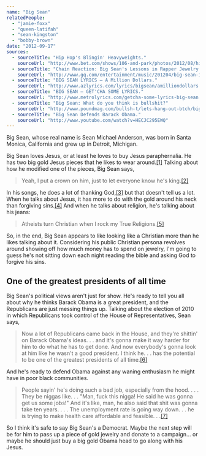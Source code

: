 ```yaml
---
name: "Big Sean"
relatedPeople:
  - "jamie-foxx"
  - "queen-latifah"
  - "sean-kingston"
  - "bobby-brown"
date: "2012-09-17"
sources:
  - sourceTitle: "Hip Hop's Blingin' Heavyweights."
    sourceUrl: "http://www.bet.com/shows/106-and-park/photos/2012/08/hip-hop-s-blingin-heavyweights.html#!022912-shows-106-park-bling-big-sean"
  - sourceTitle: "Chain Reaction: Big Sean's Lessons in Rapper Jewelry."
    sourceUrl: "http://www.gq.com/entertainment/music/201204/big-sean-interview-rapper-chains-jewelry-kanye-west-finally-famous"
  - sourceTitle: "BIG SEAN LYRICS – A Million Dollars."
    sourceUrl: "http://www.azlyrics.com/lyrics/bigsean/amilliondollars.html"
  - sourceTitle: "BIG SEAN – GET'CHA SOME LYRICS."
    sourceUrl: "http://www.metrolyrics.com/getcha-some-lyrics-big-sean.html"
  - sourceTitle: "Big Sean: What do you think is bullshit?"
    sourceUrl: "http://www.poundmag.com/bullsh-t/lets-hang-out-btch/big-sean-what-do-you-think-is-bullshit/"
  - sourceTitle: "Big Sean Defends Barack Obama."
    sourceUrl: "http://www.youtube.com/watch?v=HECJC295EWQ"
---
```


Big Sean, whose real name is Sean Michael Anderson, was born in Santa Monica, California and grew up in Detroit, Michigan.

Big Sean loves Jesus, or at least he loves to buy Jesus paraphernalia. He has two big gold Jesus pieces that he likes to wear around.<a class="source-citation" href="#http://www.bet.com/shows/106-and-park/photos/2012/08/hip-hop-s-blingin-heavyweights.html#!022912-shows-106-park-bling-big-sean" title="Hip Hop&apos;s Blingin&apos; Heavyweights.">[1]</a> Talking about how he modified one of the pieces, Big Sean says,

>Yeah, I put a crown on him, just to let everyone know he's king.<a class="source-citation" href="#http://www.gq.com/entertainment/music/201204/big-sean-interview-rapper-chains-jewelry-kanye-west-finally-famous" title="Chain Reaction: Big Sean&apos;s Lessons in Rapper Jewelry.">[2]</a>

In his songs, he does a lot of thanking God,<a class="source-citation" href="#http://www.azlyrics.com/lyrics/bigsean/amilliondollars.html" title="BIG SEAN LYRICS – A Million Dollars.">[3]</a> but that doesn't tell us a lot. When he talks about Jesus, it has more to do with the gold around his neck than forgiving sins.<a class="source-citation" href="#http://www.metrolyrics.com/getcha-some-lyrics-big-sean.html" title="BIG SEAN – GET&apos;CHA SOME LYRICS.">[4]</a> And when he talks about religion, he's talking about his jeans:

>Atheists turn Christian when I rock my True Religions.<a class="source-citation" href="#http://www.metrolyrics.com/getcha-some-lyrics-big-sean.html" title="BIG SEAN – GET&apos;CHA SOME LYRICS.">[5]</a>

So, in the end, Big Sean appears to like looking like a Christian more than he likes talking about it. Considering his public Christian persona revolves around showing off how much money has to spend on jewelry, I'm going to guess he's not sitting down each night reading the bible and asking God to forgive his sins.


## One of the greatest presidents of all time

Big Sean's political views aren't just for show. He's ready to tell you all about why he thinks Barack Obama is a great president, and the Republicans are just messing things up. Talking about the election of 2010 in which Republicans took control of the House of Representatives, Sean says,

>Now a lot of Republicans came back in the House, and they're shittin' on Barack Obama's ideas. . . and it's gonna make it way harder for him to do what he has to get done. And now everybody's gonna look at him like he wasn't a good president. I think he. . . has the potential to be one of the greatest presidents of all time.<a class="source-citation" href="#http://www.poundmag.com/bullsh-t/lets-hang-out-btch/big-sean-what-do-you-think-is-bullshit/" title="Big Sean: What do you think is bullshit?">[6]</a>

And he's ready to defend Obama against any waning enthusiasm he might have in poor black communities.

>People sayin' he's doing such a bad job, especially from the hood. . . . They be niggas like. . . "Man, fuck this nigga! He said he was gonna get us some jobs!" And it's like, man, he also said that shit was gonna take ten years. . . . The unemployment rate is going way down. . . he is trying to make health care affordable and feasible. . .<a class="source-citation" href="#http://www.youtube.com/watch?v=HECJC295EWQ" title="Big Sean Defends Barack Obama.">[7]</a>

So I think it's safe to say Big Sean's a Democrat. Maybe the next step will be for him to pass up a piece of gold jewelry and donate to a campaign… or maybe he should just buy a big gold Obama head to go along with his Jesus.